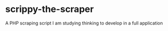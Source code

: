 scrippy-the-scraper
===================

A PHP scraping script I am studying thinking to develop in a full application

